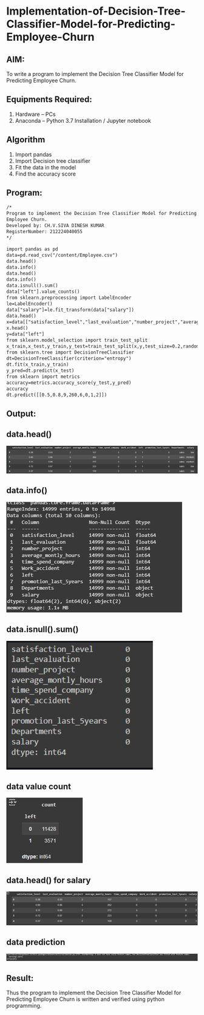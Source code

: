 # Implementation-of-Decision-Tree-Classifier-Model-for-Predicting-Employee-Churn

## AIM:
To write a program to implement the Decision Tree Classifier Model for Predicting Employee Churn.

## Equipments Required:
1. Hardware – PCs
2. Anaconda – Python 3.7 Installation / Jupyter notebook

## Algorithm
1. Import pandas
2. Import Decision tree classifier
3. Fit the data in the model
4. Find the accuracy score 


## Program:
```
/*
Program to implement the Decision Tree Classifier Model for Predicting Employee Churn.
Developed by: CH.V.SIVA DINESH KUMAR
RegisterNumber: 212224040055 
*/
```
```
import pandas as pd
data=pd.read_csv("/content/Employee.csv")
data.head()
data.info()
data.head()
data.info()
data.isnull().sum()
data["left"].value_counts()
from sklearn.preprocessing import LabelEncoder
le=LabelEncoder()
data["salary"]=le.fit_transform(data["salary"])
data.head()
x=data[["satisfaction_level","last_evaluation","number_project","average_montly_hours","time_spend_company","Work_accident","promotion_last_5years","salary"]]
x.head()
y=data["left"]
from sklearn.model_selection import train_test_split
x_train,x_test,y_train,y_test=train_test_split(x,y,test_size=0.2,random_state=100)
from sklearn.tree import DecisionTreeClassifier
dt=DecisionTreeClassifier(criterion="entropy")
dt.fit(x_train,y_train)
y_pred=dt.predict(x_test)
from sklearn import metrics
accuracy=metrics.accuracy_score(y_test,y_pred)
accuracy
dt.predict([[0.5,0.8,9,260,6,0,1,2]])
```

## Output:
## data.head()
![alt text](<Screenshot 2025-09-26 112517.png>)
## data.info()
![alt text](<Screenshot 2025-09-26 112525.png>)
## data.isnull().sum()
![alt text](<Screenshot 2025-09-26 113027.png>)

## data value count
![alt text](<Screenshot 2025-09-26 112634.png>)

## data.head() for salary
![alt text](<Screenshot 2025-09-26 112752.png>)

## data prediction
![alt text](<Screenshot 2025-09-26 113331.png>)

## Result:
Thus the program to implement the  Decision Tree Classifier Model for Predicting Employee Churn is written and verified using python programming.
